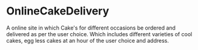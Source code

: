 # OnlineCakeDelivery
A online site in which Cake's for different occasions be ordered and delivered as per the user choice. Which includes different varieties of cool cakes, egg less cakes at an hour of the user choice and address.

